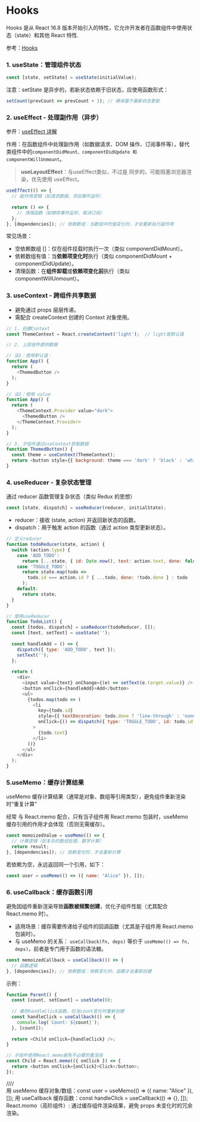 # Hooks

Hooks 是从 React 16.8 版本开始引入的特性，它允许开发者在函数组件中使用状态（state）和其他 React 特性.

参考：[Hooks](https://www.doubao.com/thread/wad98fe42b51020bf)

### 1. useState：管理组件状态
```js
const [state, setState] = useState(initialValue);
```
注意：setState 是异步的，若新状态依赖于旧状态，应使用函数形式：
```js
setCount(prevCount => prevCount + 1); // 确保基于最新状态更新
```

### 2. useEffect - 处理副作用（异步）
参开：[useEffect 详解](./1.3.1__useEffect.md)

作用：在函数组件中处理副作用（如数据请求、DOM 操作、订阅事件等），替代类组件中的```componentDidMount、componentDidUpdate 和 componentWillUnmount```。
> **useLayoutEffect**：与useEffect类似，不过是 同步的，可能阻塞浏览器渲染，优先使用 useEffect。
```js
useEffect(() => {
  // 副作用逻辑（如请求数据、添加事件监听）
  
  return () => {
    // 清理函数（如移除事件监听、取消订阅）
  };
}, [dependencies]); // 依赖数组：当数组中的值变化时，才会重新执行副作用
```
常见场景：
* 空依赖数组 []：仅在组件挂载时执行一次（类似 componentDidMount）。
* 依赖数组有值：当**依赖项变化时**执行（类似 componentDidMount + componentDidUpdate）。
* 清理函数：在**组件卸载**或**依赖项变化前**执行（类似 componentWillUnmount）。

### 3. useContext - 跨组件共享数据
* 避免通过 props 层层传递。
* 需配合 createContext 创建的 Context 对象使用。
```js
// 1. 创建Context
const ThemeContext = React.createContext('light');  // light是默认值
```
```js
// 2. 上层组件提供数据

// 法1：使用默认值：
function App() {
  return (
    <ThemedButton />
  );
}

// 法2：使用 value
function App() {
  return (
    <ThemeContext.Provider value="dark">
      <ThemedButton />
    </ThemeContext.Provider>
  );
}
```

```js
// 3. 子组件通过useContext获取数据
function ThemedButton() {
  const theme = useContext(ThemeContext);
  return <button style={{ background: theme === 'dark' ? 'black' : 'white' }}>Click me</button>;
}
```

### 4. useReducer - 复杂状态管理
通过 reducer 函数管理复杂状态（类似 Redux 的思想）  
```jsx
const [state, dispatch] = useReducer(reducer, initialState);
```
* reducer：接收 (state, action) 并返回新状态的函数。
* dispatch：用于触发 action 的函数（通过 action 类型更新状态）。
```js
// 定义reducer
function todoReducer(state, action) {
  switch (action.type) {
    case 'ADD_TODO':
      return [...state, { id: Date.now(), text: action.text, done: false }];
    case 'TOGGLE_TODO':
      return state.map(todo => 
        todo.id === action.id ? { ...todo, done: !todo.done } : todo
      );
    default:
      return state;
  }
}

// 使用useReducer
function TodoList() {
  const [todos, dispatch] = useReducer(todoReducer, []);
  const [text, setText] = useState('');
  
  const handleAdd = () => {
    dispatch({ type: 'ADD_TODO', text });
    setText('');
  };
  
  return (
    <div>
      <input value={text} onChange={(e) => setText(e.target.value)} />
      <button onClick={handleAdd}>Add</button>
      <ul>
        {todos.map(todo => (
          <li 
            key={todo.id} 
            style={{ textDecoration: todo.done ? 'line-through' : 'none' }}
            onClick={() => dispatch({ type: 'TOGGLE_TODO', id: todo.id })}
          >
            {todo.text}
          </li>
        ))}
      </ul>
    </div>
  );
}
```

### 5.useMemo：缓存计算结果
useMemo 缓存计算结果（通常是对象、数组等引用类型），避免组件重新渲染时“重复计算”

经常 与 React.memo 配合，只有当子组件用 React.memo 包装时，useMemo 缓存引用的作用才会体现（否则无需缓存）。

```js
const memoizedValue = useMemo(() => {
  // 计算逻辑（如复杂的数组处理、数学计算）
  return result;
}, [dependencies]); // 依赖变化时，才会重新计算
```
若依赖为空，永远返回同一个引用，如下：
```js
const user = useMemo(() => ({ name: "Alice" }), []); 
```

### 6. useCallback：缓存函数引用
避免因组件重新渲染导致**函数被频繁创建**，优化子组件性能（尤其配合 React.memo 时）。

* 适用场景：缓存需要传递给子组件的回调函数（尤其是子组件用 React.memo 包装时）。
* 与 useMemo 的关系： ```useCallback(fn, deps)``` 等价于 ```useMemo(() => fn, deps)```，前者是专门用于函数的语法糖。

```js
const memoizedCallback = useCallback(() => {
  // 函数逻辑
}, [dependencies]); // 依赖数组：依赖变化时，函数才会重新创建
```

示例：
```js
function Parent() {
  const [count, setCount] = useState(0);
  
  // 缓存handleClick函数，仅当count变化时重新创建
  const handleClick = useCallback(() => {
    console.log(`Count: ${count}`);
  }, [count]);
  
  return <Child onClick={handleClick} />;
}

// 子组件使用React.memo避免不必要的重渲染
const Child = React.memo(({ onClick }) => {
  return <button onClick={onClick}>Click</button>;
});
```



////   
用 useMemo 缓存对象/数组：const user = useMemo(() => ({ name: "Alice" }), []);
用 useCallback 缓存函数：const handleClick = useCallback(() => {}, []);
React.momo（高阶组件）: 通过缓存组件渲染结果，避免 props 未变化时的冗余渲染。

